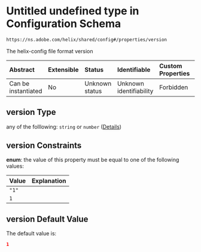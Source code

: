 # Untitled undefined type in Configuration Schema

```txt
https://ns.adobe.com/helix/shared/config#/properties/version
```

The helix-config file format version

| Abstract            | Extensible | Status         | Identifiable            | Custom Properties | Additional Properties | Access Restrictions | Defined In                                                       |
| :------------------ | :--------- | :------------- | :---------------------- | :---------------- | :-------------------- | :------------------ | :--------------------------------------------------------------- |
| Can be instantiated | No         | Unknown status | Unknown identifiability | Forbidden         | Allowed               | none                | [config.schema.json*](config.schema.json "open original schema") |

## version Type

any of the folllowing: `string` or `number` ([Details](config-properties-version.md))

## version Constraints

**enum**: the value of this property must be equal to one of the following values:

| Value | Explanation |
| :---- | :---------- |
| `"1"` |             |
| `1`   |             |

## version Default Value

The default value is:

```json
1
```
